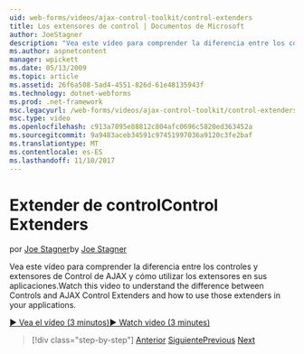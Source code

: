 ```yaml
---
uid: web-forms/videos/ajax-control-toolkit/control-extenders
title: Los extensores de control | Documentos de Microsoft
author: JoeStagner
description: "Vea este vídeo para comprender la diferencia entre los controles y extensores de Control de AJAX y cómo utilizar los extensores en sus aplicaciones."
ms.author: aspnetcontent
manager: wpickett
ms.date: 05/13/2009
ms.topic: article
ms.assetid: 26f6a508-5ad4-4551-826d-61e48135943f
ms.technology: dotnet-webforms
ms.prod: .net-framework
msc.legacyurl: /web-forms/videos/ajax-control-toolkit/control-extenders
msc.type: video
ms.openlocfilehash: c913a7895e88812c804afc0696c5820ed363452a
ms.sourcegitcommit: 9a9483aceb34591c97451997036a9120c3fe2baf
ms.translationtype: MT
ms.contentlocale: es-ES
ms.lasthandoff: 11/10/2017
---
```

<a name="control-extenders"></a><span data-ttu-id="34e77-103">Extender de control</span><span class="sxs-lookup"><span data-stu-id="34e77-103">Control Extenders</span></span>
====================
<span data-ttu-id="34e77-104">por [Joe Stagner](https://github.com/JoeStagner)</span><span class="sxs-lookup"><span data-stu-id="34e77-104">by [Joe Stagner](https://github.com/JoeStagner)</span></span>

<span data-ttu-id="34e77-105">Vea este vídeo para comprender la diferencia entre los controles y extensores de Control de AJAX y cómo utilizar los extensores en sus aplicaciones.</span><span class="sxs-lookup"><span data-stu-id="34e77-105">Watch this video to understand the difference between Controls and AJAX Control Extenders and how to use those extenders in your applications.</span></span>

[<span data-ttu-id="34e77-106">&#9654; Vea el vídeo (3 minutos)</span><span class="sxs-lookup"><span data-stu-id="34e77-106">&#9654; Watch video (3 minutes)</span></span>](https://channel9.msdn.com/Blogs/ASP-NET-Site-Videos/control-extenders)

>[!div class="step-by-step"]
<span data-ttu-id="34e77-107">[Anterior](utilize-the-ajax-rating-control-in-the-aspnet-toolkit.md)
[Siguiente](color-picker.md)</span><span class="sxs-lookup"><span data-stu-id="34e77-107">[Previous](utilize-the-ajax-rating-control-in-the-aspnet-toolkit.md)
[Next](color-picker.md)</span></span>
